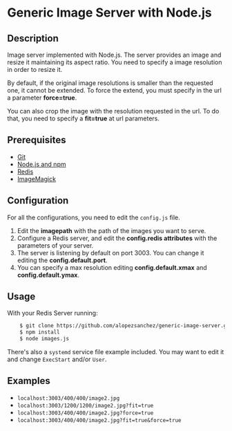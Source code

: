 # Generic Image Server with Node.js

## Description
Image server implemented with Node.js. The server provides an image and resize it maintaining its aspect ratio.
You need to specify a image resolution in order to resize it.

By default, if the original image resolutions is smaller than the requested one, it cannot be extended. To force the extend, you must specify in the url a parameter **force=true**.

You can also crop the image with the resolution requested in the url. To do that, you need to specify a **fit=true** at url parameters.

## Prerequisites
 - [Git](https://git-scm.com/)
 - [Node.js and npm](nodejs.org)
 - [Redis](http://redis.io/)
 - [ImageMagick](http://www.imagemagick.org/script/index.php)
 
## Configuration

For all the configurations, you need to edit the `config.js` file.

1. Edit the **imagepath** with the path of the images you want to serve.
2. Configure a Redis server, and edit the **config.redis attributes**  with the parameters of your server.
3. The server is listening by default on port 3003. You can change it editing the **config.default.port**.
4. You can specify a max resolution editing **config.default.xmax** and **config.default.ymax**.

## Usage
With your Redis Server running: 
```sh
    $ git clone https://github.com/alopezsanchez/generic-image-server.git && cd generic-image-server
    $ npm install
    $ node images.js
```
There's also a `systemd` service file example included. You may want to edit it and change `ExecStart` and/or `User`.

## Examples

- `localhost:3003/400/400/image2.jpg`
- `localhost:3003/1200/1200/image2.jpg?fit=true`
- `localhost:3003/400/400/image2.jpg?force=true`
- `localhost:3003/400/400/image2.jpg?fit=true&force=true`
